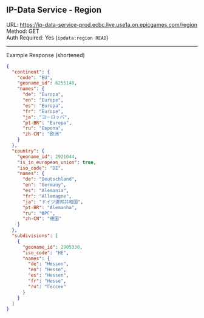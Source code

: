 ## IP-Data Service - Region

URL: https://ip-data-service-prod.ecbc.live.use1a.on.epicgames.com/region \
Method: GET \
Auth Required: Yes (`ipdata:region READ`)

---

Example Response (shortened)

```json
{
  "continent": {
    "code": "EU",
    "geoname_id": 6255148,
    "names": {
      "de": "Europa",
      "en": "Europe",
      "es": "Europa",
      "fr": "Europe",
      "ja": "ヨーロッパ",
      "pt-BR": "Europa",
      "ru": "Европа",
      "zh-CN": "欧洲"
    }
  },
  "country": {
    "geoname_id": 2921044,
    "is_in_european_union": true,
    "iso_code": "DE",
    "names": {
      "de": "Deutschland",
      "en": "Germany",
      "es": "Alemania",
      "fr": "Allemagne",
      "ja": "ドイツ連邦共和国",
      "pt-BR": "Alemanha",
      "ru": "ФРГ",
      "zh-CN": "德国"
    }
  },
  "subdivisions": [
    {
      "geoname_id": 2905330,
      "iso_code": "HE",
      "names": {
        "de": "Hessen",
        "en": "Hesse",
        "es": "Hessen",
        "fr": "Hesse",
        "ru": "Гессен"
      }
    }
  ]
}
```

